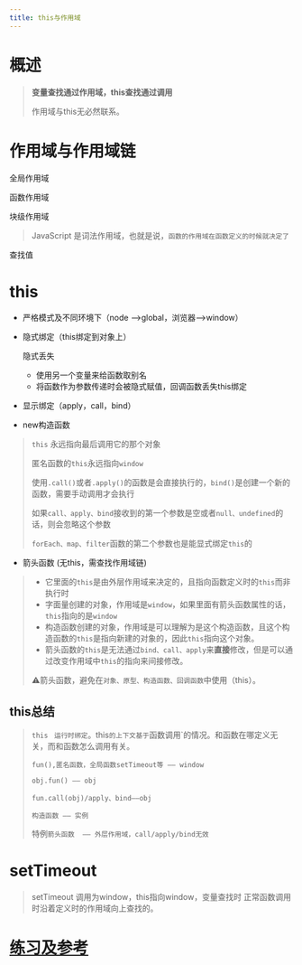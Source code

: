 ```yaml
---
title: this与作用域
---
```


# 概述

> **变量查找通过作用域，this查找通过调用**
>
> 作用域与this无必然联系。

# 作用域与作用域链

全局作用域

函数作用域

块级作用域

> JavaScript 是词法作用域，也就是说，`函数的作用域在函数定义的时候就决定了`

查找值

# this



* 严格模式及不同环境下（node -->global，浏览器-->window）

* 隐式绑定（this绑定到对象上）

  隐式丢失

  * 使用另一个变量来给函数取别名
  * 将函数作为参数传递时会被隐式赋值，回调函数丢失this绑定

* 显示绑定（apply，call，bind）

* new构造函数

>`this` 永远指向最后调用它的那个对象 
>
>匿名函数的`this`永远指向`window`
>
>使用`.call()`或者`.apply()`的函数是会直接执行的，`bind()`是创建一个新的函数，需要手动调用才会执行
>
>如果`call、apply、bind`接收到的第一个参数是空或者`null、undefined`的话，则会忽略这个参数
>
>`forEach、map、filter`函数的第二个参数也是能显式绑定`this`的

* 箭头函数 (无this，需查找作用域链)

>* 它里面的`this`是由外层作用域来决定的，且指向函数定义时的`this`而非执行时
>* 字面量创建的对象，作用域是`window`，如果里面有箭头函数属性的话，`this`指向的是`window`
>* 构造函数创建的对象，作用域是可以理解为是这个构造函数，且这个构造函数的`this`是指向新建的对象的，因此`this`指向这个对象。
>* 箭头函数的`this`是无法通过`bind、call、apply`来**直接**修改，但是可以通过改变作用域中`this`的指向来间接修改。
>
>⚠️箭头函数，避免在`对象、原型、构造函数、回调函数`中使用（this）。
>
>



## this总结

>`this ` `运行时绑定`。this`的上下文基于`函数调用`的情况。和函数在哪定义无关，而和函数怎么调用有关。
>
>`fun(),匿名函数，全局函数setTimeout等 —— window`
>
>`obj.fun() —— obj`
>
>`fun.call(obj)/apply、bind——obj`
>
>`构造函数 —— 实例` 
>
>特例`箭头函数  —— 外层作用域，call/apply/bind无效`

# setTimeout

> setTimeout 调用为window，this指向window，变量查找时 正常函数调用时沿着定义时的作用域向上查找的。



# [练习及参考](https://juejin.im/post/5e6358256fb9a07cd80f2e70#heading-9)

